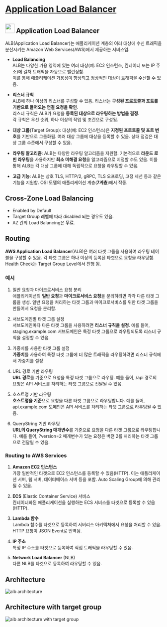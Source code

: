# [Application Load Balancer](https://docs.aws.amazon.com/ko_kr/elasticloadbalancing/latest/application/introduction.html)

## <img src = "https://github.com/LeeWooJung/AWS-SAA-C03/assets/31682438/936f8879-9a21-4527-984b-2509d3b6b673" width = "30" height = "30"> Application Load Balancer    

ALB(Application Load Balancer)는 애플리케이션 계층의 여러 대상에 수신 트래픽을 분산시키는 Amazon Web Services(AWS)에서 제공하는 서비스임.

* **Load Balancing**  
ALB는 다양한 가용 영역에 있는 여러 대상(예: EC2 인스턴스, 컨테이너 또는 IP 주소)에 걸쳐 트래픽을 자동으로 밸런싱함.  
이를 통해 애플리케이션 가용성이 향상되고 정상적인 대상이 트래픽을 수신할 수 있음.

* **리스너 규칙**  
ALB에 하나 이상의 리스너를 구성할 수 있음. 리스너는 **구성된 프로토콜과 포트를 기반으로 들어오는 연결 요청을 확인**.  
리스너 규칙은 ALB가 요청을 **등록된 대상으로 라우팅하는 방법을 결정**.  
각 규칙은 우선 순위, 하나 이상의 작업 및 조건으로 구성됨.

* **대상 그룹**(Target Group): 대상(예: EC2 인스턴스)은 **지정된 프로토콜 및 포트 번호**를 기반으로 그룹화됨. 여러 대상 그룹에 대상을 등록할 수 있음. 상태 점검은 대상 그룹 수준에서 구성할 수 있음.

* **라우팅 알고리즘**: ALB는 다양한 라우팅 알고리즘을 지원함. 기본적으로 **라운드 로빈 라우팅**을 사용하지만 **최소 미해결 요청**을 알고리즘으로 지정할 수도 있음. 이를 통해 ALB는 각 대상 그룹에 대해 독립적으로 요청을 라우팅할 수 있음.

* **고급 기능**: ALB는 상호 TLS, HTTP/2, gRPC, TLS 오프로딩, 고정 세션 등과 같은 기능을 지원함. OSI 모델의 애플리케이션 계층(**7계층**)에서 작동.

## Cross-Zone Load Balancing

* Enabled by Default
* Target Group 레벨에 따라 disabled 되는 경우도 있음.
* AZ 간의 Load Balancing은 **무료**.

## Routing

**AWS Application Load Balancer**(ALB)은 여러 타겟 그룹을 사용하여 라우팅 테이블을 구성할 수 있음. 각 타겟 그룹은 하나 이상의 등록된 타겟으로 요청을 라우팅함.  
Health Check는 Target Group Level에서 진행 됨.

### 예시

1. 일반 요청과 마이크로서비스 요청 분리  
애플리케이션의 **일반 요청**과 **마이크로서비스 요청**을 분리하려면 각각 다른 타겟 그룹을 생성. 일반 요청을 처리하는 타겟 그룹과 마이크로서비스를 위한 타겟 그룹을 만들어서 요청을 분리함.

2. 서브도메인별 타겟 그룹 설정  
서브도메인마다 다른 타겟 그룹을 사용하려면 **리스너 규칙을 설정**. 예를 들어, staging.example.com 서브도메인은 특정 타겟 그룹으로 라우팅되도록 리스너 규칙을 설정할 수 있음.

3. 가중치를 사용한 타겟 그룹 설정  
**가중치**를 사용하여 특정 타겟 그룹에 더 많은 트래픽을 라우팅하려면 리스너 규칙에서 가중치를 설정

4. URL 경로 기반 라우팅  
**URL 경로**를 기준으로 요청을 특정 타겟 그룹으로 라우팅. 예를 들어, /api 경로의 요청은 API 서비스를 처리하는 타겟 그룹으로 전달될 수 있음.

5. 호스트명 기반 라우팅  
**호스트명을 기준**으로 요청을 다른 타겟 그룹으로 라우팅합니다. 예를 들어, api.example.com 도메인은 API 서비스를 처리하는 타겟 그룹으로 라우팅될 수 있음.

6. QueryString 기반 라우팅  
**URL의 QueryString 매개변수**를 기준으로 요청을 다른 타겟 그룹으로 라우팅합니다. 예를 들어, ?version=2 매개변수가 있는 요청은 버전 2를 처리하는 타겟 그룹으로 전달될 수 있음.

### Routing to AWS Services

1. **Amazon EC2 인스턴스**  
가장 일반적인 타겟으로 EC2 인스턴스를 등록할 수 있음(HTTP). 이는 애플리케이션 서버, 웹 서버, 데이터베이스 서버 등을 포함. Auto Scaling Group에 의해 관리 될 수 있음.

2. **ECS** (Elastic Container Service) 서비스  
컨테이너화된 애플리케이션을 실행하는 ECS 서비스를 타겟으로 등록할 수 있음(HTTP).

3. **Lambda 함수**  
Lambda 함수를 타겟으로 등록하여 서버리스 아키텍처에서 요청을 처리할 수 있음. HTTP 요청이 JSON Event로 번역됨.

4. **IP 주소**  
특정 IP 주소를 타겟으로 등록하여 직접 트래픽을 라우팅할 수 있음.

5. **Network Load Balancer** (NLB)  
다른 NLB를 타겟으로 등록하여 라우팅할 수 있음.

## Architecture

![alb architecture](https://github.com/LeeWooJung/AWS-SAA-C03/assets/31682438/4076f6d0-edc1-45f1-a431-9d27107fb7cb)

## Architecture with target group

![alb architecture with target group](https://github.com/LeeWooJung/AWS-SAA-C03/assets/31682438/30af2ce3-f5c9-4560-8984-155c388dd05e)
